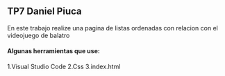 ## TP7 Daniel Piuca
En este trabajo realize una pagina de listas ordenadas con relacion con el videojuego de balatro
#### Algunas herramientas que use:
1.Visual Studio Code
2.Css
3.index.html
